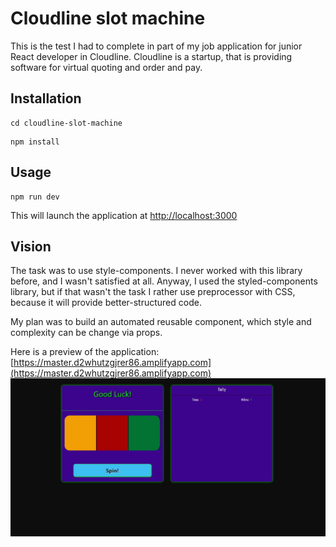 # Cloudline slot machine

This is the test I had to complete in part of my job application for junior React developer in Cloudline. Cloudline is a startup, that is providing software for virtual quoting and order and pay.

## Installation

```npm
cd cloudline-slot-machine
```

```npm
npm install
```

## Usage

```npm
npm run dev
```

This will launch the application at [http://localhost:3000](http://localhost:3000)

## Vision

The task was to use style-components. I never worked with this library before, and I wasn't satisfied at all. Anyway, I used the styled-components library, but if that wasn't the task I rather use preprocessor with CSS, because it will provide better-structured code.

My plan was to build an automated reusable component, which style and complexity can be change via props.

Here is a preview of the application:
[https://master.d2whutzgjrer86.amplifyapp.com](https://master.d2whutzgjrer86.amplifyapp.com)
![Cloudline slot machine image](https://raw.githubusercontent.com/YordanovDnA/cloudline-slot-machine/master/src/images/cloudline-slot-machine.jpg)
